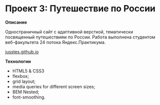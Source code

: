 # Проект 3: Путешествие по России

**Описание**

Одностраничный сайт с адаптивной версткой, тематически посвященный путешествиям по России. Работа выполнена студентом веб-факультета 24 потока Яндекс.Практикума.

[jusstes.github.io](https://jusstes.github.io/russian-travel/)

**Технологии**
* HTML5 & CSS3
* flexbox;
* grid layout;
* media queries for different screen sizes;
* BEM Nested;
* font-smoothing.
